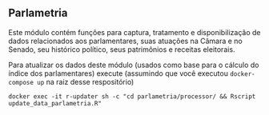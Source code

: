 ## Parlametria

Este módulo contém funções para captura, tratamento e disponibilização de dados relacionados aos parlamentares, suas atuações na Câmara e no Senado, seu histórico político, seus patrimônios e receitas eleitorais.

Para atualizar os dados deste módulo (usados como base para o cálculo do índice dos parlamentares) execute (assumindo que você executou `docker-compose up` na raiz desse respositório)

```
docker exec -it r-updater sh -c "cd parlametria/processor/ && Rscript update_data_parlametria.R"
```